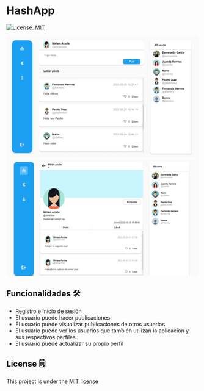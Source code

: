 # HashApp
[![License: MIT](https://img.shields.io/badge/License-MIT-green.svg)](https://github.com/miriacode/hashapp/blob/main/LICENSE)

![banner](https://raw.githubusercontent.com/miriacode/hashapp/main/project-images/dashboard-light.jpg)
![banner](https://raw.githubusercontent.com/miriacode/hashapp/main/project-images/profile-light.jpg)

## Funcionalidades 🛠
- Registro e Inicio de sesión
- El usuario puede hacer publicaciones
- El usuario puede visualizar publicaciones de otros usuarios
- El usuario puede ver los usuarios que también utilizan la aplicación y sus respectivos perfiles.
- El usuario puede actualizar su propio perfil


## License 🗒
This project is under the [MIT license](https://github.com/miriacode/hashapp/blob/main/LICENSE)